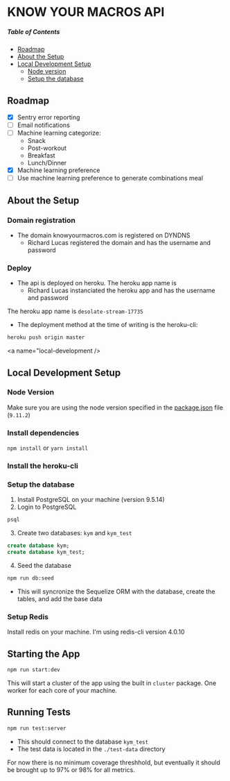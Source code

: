 # KNOW YOUR MACROS API

##### Table of Contents
* [Roadmap](#roadmap)
* [About the Setup](#about-the-setup)
* [Local Development Setup](#local-development)
  * [Node version](#local-dev-node-version)
  * [Setup the database](#local-dev-database)


<a name="roadmap" />

## Roadmap

- [x] Sentry error reporting
- [ ] Email notifications
- [ ] Machine learning categorize:
  - Snack
  - Post-workout
  - Breakfast
  - Lunch/Dinner
- [x] Machine learning preference
- [ ] Use machine learning preference to generate combinations meal

<a name="about-the-setup" />

## About the Setup

### Domain registration

* The domain knowyourmacros.com is registered on DYNDNS
  * Richard Lucas registered the domain and has the username and password

 ### Deploy

* The api is deployed on heroku. The heroku app name is
  * Richard Lucas instanciated the heroku app and has the username and password

 The heroku app name is `desolate-stream-17735`

* The deployment method at the time of writing is the heroku-cli:
```bash
heroku push origin master
```

<a name="local-development />

## Local Development Setup

<a name="local-dev-node-version" />

### Node Version

Make sure you are using the node version specified in the [package.json](./package.json) file (`9.11.2`)

### Install dependencies

`npm install` or `yarn install`

<a name="local-dev-database" />

### Install the heroku-cli

### Setup the database

1. Install PostgreSQL on your machine (version 9.5.14)
2. Login to PostgreSQL
```bash
psql
```
3. Create two databases: `kym` and `kym_test`
```sql
create database kym;
create database kym_test;
```
4. Seed the database
```bash
npm run db:seed
```
  * This will syncronize the Sequelize ORM with the database, create the tables, and add the base data

### Setup Redis

Install redis on your machine. I'm using redis-cli version 4.0.10

## Starting the App

```bash
npm run start:dev
```
This will start a cluster of the app using the built in `cluster` package. One worker for each core of your machine.

## Running Tests

```bash
npm run test:server
```
* This should connect to the database `kym_test`
* The test data is located in the `./test-data` directory

For now there is no minimum coverage threshhold, but eventually it should be brought up to 97% or 98% for all metrics.
